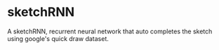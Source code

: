 # sketchRNN
A sketchRNN, recurrent neural network that auto completes the sketch using google's quick draw dataset.
